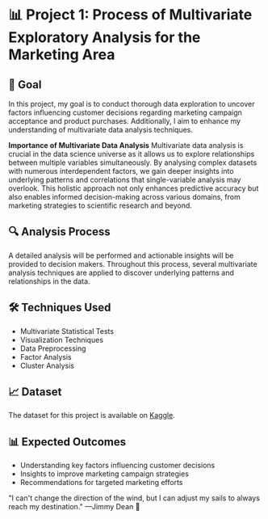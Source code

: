 # 📊 Project 1: Process of Multivariate Exploratory Analysis for the Marketing Area

## 🎯 Goal
In this project, my goal is to conduct thorough data exploration to uncover factors influencing customer decisions regarding marketing campaign acceptance and product purchases. Additionally, I aim to enhance my understanding of multivariate data analysis techniques.

**Importance of Multivariate Data Analysis**
Multivariate data analysis is crucial in the data science universe as it allows us to explore relationships between multiple variables simultaneously. By analysing complex datasets with numerous interdependent factors, we gain deeper insights into underlying patterns and correlations that single-variable analysis may overlook. This holistic approach not only enhances predictive accuracy but also enables informed decision-making across various domains, from marketing strategies to scientific research and beyond.

## 🔍 Analysis Process
A detailed analysis will be performed and actionable insights will be provided to decision makers. Throughout this process, several multivariate analysis techniques are applied to discover underlying patterns and relationships in the data.

## 🛠 Techniques Used
- Multivariate Statistical Tests
- Visualization Techniques
- Data Preprocessing
- Factor Analysis
- Cluster Analysis

## 📈 Dataset
The dataset for this project is available on [Kaggle](https://www.kaggle.com/datasets/rodsaldanha/arketing-campaign).

## 📊 Expected Outcomes
- Understanding key factors influencing customer decisions
- Insights to improve marketing campaign strategies
- Recommendations for targeted marketing efforts

 "I can't change the direction of the wind, but I can adjust my sails to always reach my destination." —Jimmy Dean 🚀


